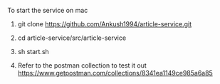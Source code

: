 To start the service on mac

1. git clone https://github.com/Ankush1994/article-service.git

2. cd article-service/src/article-service

3. sh start.sh

4. Refer to the postman collection to test it out
https://www.getpostman.com/collections/8341ea1149ce985a6a85
